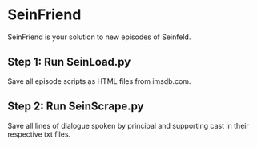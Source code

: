 # SeinFriend
SeinFriend is your solution to new episodes of Seinfeld.

## Step 1: Run SeinLoad.py
Save all episode scripts as HTML files from imsdb.com.

## Step 2: Run SeinScrape.py
Save all lines of dialogue spoken by principal and supporting cast in their respective txt files.